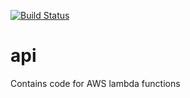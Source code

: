 [![Build Status](https://travis-ci.org/quebec-group/api.svg?branch=master)](https://travis-ci.org/quebec-group/api)
# api 
Contains code for AWS lambda functions
